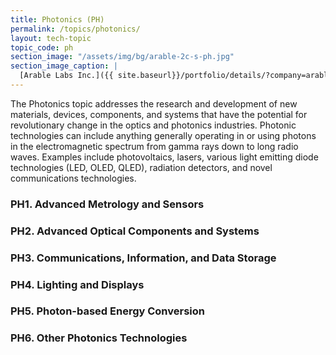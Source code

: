 ```yaml
---
title: Photonics (PH)
permalink: /topics/photonics/
layout: tech-topic
topic_code: ph
section_image: "/assets/img/bg/arable-2c-s-ph.jpg"
section_image_caption: |
  [Arable Labs Inc.]({{ site.baseurl}}/portfolio/details/?company=arable-labs-inc#arable-labs-inc)’s advanced microclimate and crop growth monitoring device, the Mark.
---
```


The Photonics topic addresses the research and development of new materials, devices, components, and systems that have the potential for revolutionary change in the optics and photonics industries. Photonic technologies can include anything generally operating in or using photons in the electromagnetic spectrum from gamma rays down to long radio waves. Examples include photovoltaics, lasers, various light emitting diode technologies (LED, OLED, QLED), radiation detectors, and novel communications technologies.

### PH1. Advanced Metrology and Sensors 

### PH2. Advanced Optical Components and Systems 

### PH3. Communications, Information, and Data Storage 

### PH4. Lighting and Displays
 
### PH5. Photon-based Energy Conversion

### PH6. Other Photonics Technologies
